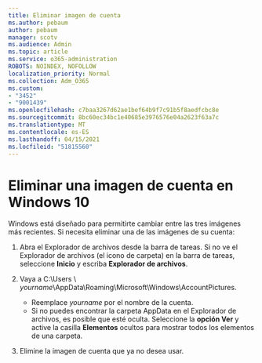 ```yaml
---
title: Eliminar imagen de cuenta
ms.author: pebaum
author: pebaum
manager: scotv
ms.audience: Admin
ms.topic: article
ms.service: o365-administration
ROBOTS: NOINDEX, NOFOLLOW
localization_priority: Normal
ms.collection: Adm_O365
ms.custom:
- "3452"
- "9001439"
ms.openlocfilehash: c7baa3267d62ae1bef64b9f7c91b5f8aedfcbc8e
ms.sourcegitcommit: 8bc60ec34bc1e40685e3976576e04a2623f63a7c
ms.translationtype: MT
ms.contentlocale: es-ES
ms.lasthandoff: 04/15/2021
ms.locfileid: "51815560"
---
```

# <a name="delete-an-account-picture-in-windows-10"></a>Eliminar una imagen de cuenta en Windows 10

Windows está diseñado para permitirte cambiar entre las tres imágenes más recientes. Si necesita eliminar una de las imágenes de su cuenta:

1. Abra el Explorador de archivos desde la barra de tareas. Si no ve el Explorador de archivos (el icono de carpeta) en la barra de tareas, seleccione **Inicio** y escriba **Explorador de archivos**.

2. Vaya a C:\Users \\ *yourname*\AppData\Roaming\Microsoft\Windows\AccountPictures. 
    - Reemplace *yourname* por el nombre de la cuenta.
    - Si no puedes encontrar la carpeta AppData en el Explorador de archivos, es posible que esté oculta. Seleccione la **opción Ver** y active la casilla **Elementos** ocultos para mostrar todos los elementos de una carpeta.

3. Elimine la imagen de cuenta que ya no desea usar.
 
 